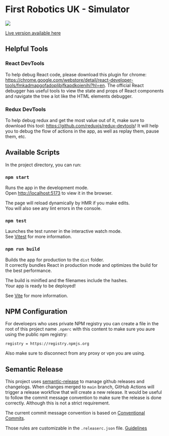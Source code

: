 # First Robotics UK - Simulator

<a href="https://github.com/google/blockly"><img src="https://tinyurl.com/built-on-blockly" /> </a>

[Live version available here](https://sim.morethanrobots.uk)

## Helpful Tools

### React DevTools

To help debug React code, please download this plugin for chrome: https://chrome.google.com/webstore/detail/react-developer-tools/fmkadmapgofadopljbjfkapdkoienihi?hl=en. The official React debugger has useful tools to view the state and props of React components and navigate the tree a lot like the HTML elements debugger.

### Redux DevTools

To help debug redux and get the most value out of it, make sure to download this tool: https://github.com/reduxjs/redux-devtools! It will help you to debug the flow of actions in the app, as well as replay them, pause them, etc.

## Available Scripts

In the project directory, you can run:

### `npm start`

Runs the app in the development mode.<br />
Open [http://localhost:5173](http://localhost:5173) to view it in the browser.

The page will reload dynamically by HMR if you make edits.<br />
You will also see any lint errors in the console.

### `npm test`

Launches the test runner in the interactive watch mode.<br />
See [Vitest](https://vitest.dev/guide/) for more information.

### `npm run build`

Builds the app for production to the `dist` folder.<br />
It correctly bundles React in production mode and optimizes the build for the best performance.

The build is minified and the filenames include the hashes.<br />
Your app is ready to be deployed!

See [Vite](https://vitejs.dev/guide/) for more information.

## NPM Configuration

For develoeprs who uses private NPM registry you can create a file in the root of this project name `.npmrc` with this content to make sure you aure using the public npm registry:

```
registry = https://registry.npmjs.org
```

Also make sure to disconnect from any proxy or vpn you are using.

## Semantic Release

This project uses [semantic-release](https://semantic-release.gitbook.io/semantic-release/) to manage github releases and changelogs.
When changes merged to `main` branch, GitHub Actions will trigger a release workflow that will create a new release. It would be useful to follow the commit message convention to make sure the release is done correctly. Although this is not a strict requirement.

The current commit message convention is based on [Conventional Commits](https://www.conventionalcommits.org/en/v1.0.0/).

Those rules are customizable in the `.releaserc.json` file. [Guidelines](https://github.com/semantic-release/commit-analyzer?tab=readme-ov-file#release-rules)
